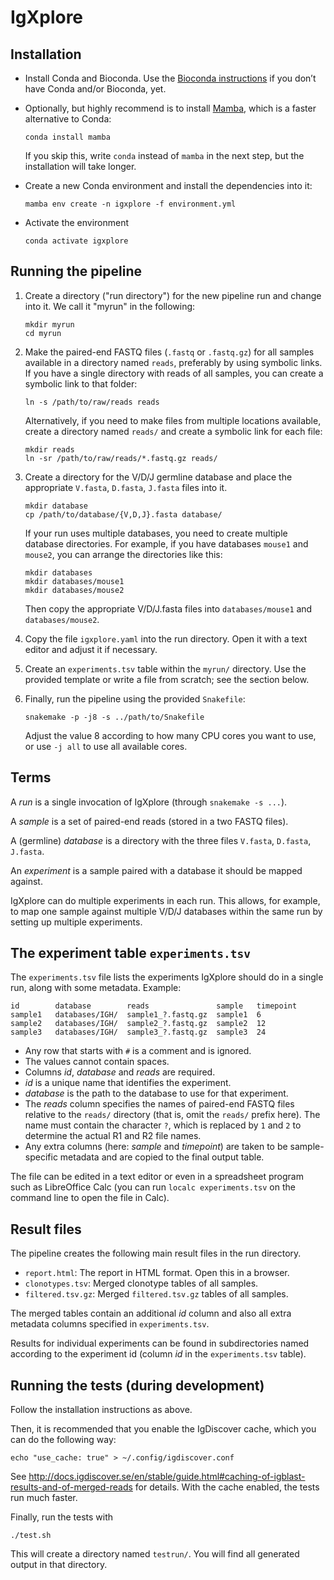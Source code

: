 # IgXplore

## Installation

- Install Conda and Bioconda. Use the
  [Bioconda instructions](https://bioconda.github.io/user/install.html) if you
  don’t have Conda and/or Bioconda, yet.
- Optionally, but highly recommend is to install [Mamba](https://github.com/mamba-org/mamba),
  which is a faster alternative to Conda:

      conda install mamba

  If you skip this, write `conda` instead of `mamba` in the next step,
  but the installation will take longer.

- Create a new Conda environment and install the dependencies into it:

      mamba env create -n igxplore -f environment.yml

- Activate the environment

      conda activate igxplore


## Running the pipeline

1. Create a directory ("run directory") for the new pipeline run and change
   into it. We call it "myrun" in the following:

       mkdir myrun
       cd myrun

2. Make the paired-end FASTQ files (`.fastq` or `.fastq.gz`) for all samples
   available in a directory named `reads`, preferably by using symbolic links.
   If you have a single directory with reads of all samples, you can create a symbolic link to that folder:

       ln -s /path/to/raw/reads reads

   Alternatively, if you need to make files from multiple locations available,
   create a directory named `reads/` and create a symbolic link for each file:

       mkdir reads
       ln -sr /path/to/raw/reads/*.fastq.gz reads/

3. Create a directory for the V/D/J germline database and place the appropriate
   `V.fasta`, `D.fasta`, `J.fasta` files into it.

       mkdir database
       cp /path/to/database/{V,D,J}.fasta database/

   If your run uses multiple databases, you need to create multiple database directories.
   For example, if you have databases `mouse1` and `mouse2`, you can arrange the directories
   like this:

       mkdir databases
       mkdir databases/mouse1
       mkdir databases/mouse2
   Then copy the appropriate V/D/J.fasta files into `databases/mouse1` and `databases/mouse2`.
4. Copy the file `igxplore.yaml` into the run directory.
   Open it with a text editor and adjust it if necessary.
5. Create an `experiments.tsv` table within the `myrun/` directory.
   Use the provided template or write a file from scratch; see the section below.
6. Finally, run the pipeline using the provided `Snakefile`:

       snakemake -p -j8 -s ../path/to/Snakefile
   Adjust the value 8 according to how many CPU cores you want to use,
   or use `-j all` to use all available cores.


## Terms

A *run* is a single invocation of IgXplore (through `snakemake -s ...`).

A *sample* is a set of paired-end reads (stored in a two FASTQ files).

A (germline) *database* is a directory with the three files `V.fasta`,
`D.fasta`, `J.fasta`.

An *experiment* is a sample paired with a database it should be mapped against.

IgXplore can do multiple experiments in each run.
This allows, for example, to map one sample against multiple V/D/J databases
within the same run by setting up multiple experiments.

## The experiment table `experiments.tsv`

The `experiments.tsv` file lists the experiments IgXplore should do in a single
run, along with some metadata. Example:

    id        database        reads               sample   timepoint
    sample1   databases/IGH/  sample1_?.fastq.gz  sample1  6
    sample2   databases/IGH/  sample2_?.fastq.gz  sample2  12
    sample3   databases/IGH/  sample3_?.fastq.gz  sample3  24

- Any row that starts with `#` is a comment and is ignored.
- The values cannot contain spaces.
- Columns *id*, *database* and *reads* are required.
- *id* is a unique name that identifies the experiment.
- *database* is the path to the database to use for that experiment.
- The *reads* column specifies the names of paired-end FASTQ files
  relative to the `reads/` directory (that is, omit the `reads/` prefix here).
  The name must contain the character `?`, which is replaced by `1` and `2` to
  determine the actual R1 and R2 file names.
- Any extra columns (here: *sample* and *timepoint*) are taken to be
  sample-specific metadata and are copied to the final output table.

The file can be edited in a text editor or even in a spreadsheet program such
as LibreOffice Calc (you can run `localc experiments.tsv` on the command line to
open the file in Calc).


## Result files

The pipeline creates the following main result files in the run directory.

* `report.html`: The report in HTML format. Open this in a browser.
* `clonotypes.tsv`: Merged clonotype tables of all samples.
* `filtered.tsv.gz`: Merged `filtered.tsv.gz` tables of all samples.

The merged tables contain an additional *id* column and
also all extra metadata columns specified in `experiments.tsv`.

Results for individual experiments can be found in subdirectories named
according to the experiment id (column *id* in the `experiments.tsv` table).


## Running the tests (during development)

Follow the installation instructions as above.

Then, it is recommended that you enable the IgDiscover cache,
which you can do the following way:

    echo "use_cache: true" > ~/.config/igdiscover.conf

See <http://docs.igdiscover.se/en/stable/guide.html#caching-of-igblast-results-and-of-merged-reads>
for details. With the cache enabled, the tests run much faster.

Finally, run the tests with

    ./test.sh

This will create a directory named `testrun/`.
You will find all generated output in that directory.
